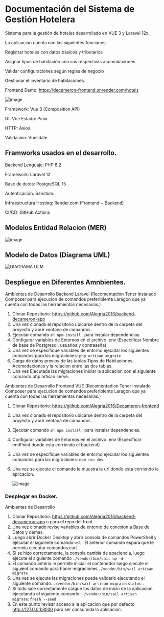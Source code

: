 # Documentación del Sistema de Gestión Hotelera

Sistema para la gestión de hoteles desarrollado en VUE 3 y Laravel 12x.

La aplicacion cuenta con las siguientes funciones:

Registrar hoteles con datos básicos y tributarios

Asignar tipos de habitación con sus respectivas acomodaciones

Validar configuraciones según reglas de negocio

Gestionar el inventario de habitaciones.

Frontend Demo:
https://decameron-frontend.onrender.com/hotels

![image](https://github.com/user-attachments/assets/cc58af7c-9525-4129-a59c-52dc819a0cdc)


Framework: Vue 3 (Composition API)

UI: Vue
Estado: Pinia

HTTP: Axios

Validación: Vuelidate

## Framworks usados en el desarrollo.

Backend
Lenguaje: PHP 8.2

Framework: Laravel 12

Base de datos: PostgreSQL 15

Autenticación: Sanctum.

Infraestructura
Hosting: Render.com (Frontend + Backend)

CI/CD: GitHub Actions

## Modelos Entidad Relacion (MER)
![image](https://github.com/user-attachments/assets/51337a34-b75a-4c30-8d67-7bc4326c46b7)
## Modelo de Datos (Diagrama UML)
![DIAGRAMA ULM](https://github.com/user-attachments/assets/8cb44e4b-b68b-4d97-8bc8-85c4d2097422)





## Despliegue en Diferentes Amnbientes.

Ambientes de Desarrollo Backend Laravel (Recomentadion Tener instalado Composer para ejecucion de comandos preferiblente Laragon que ya cuenta con todas las herramientas necesarias.)

1) Clonar Repositorio: https://github.com/Alegria2016/backend-decameron-app
2) Una vez clonado el repositorio ubicarse dentro de la carpeta del proyecto y abrir ventana de comandos.
3) Ejecutar comando ```sh npm install ``` para instalar dependencias.
5) Configurar variables de Entornos en el archivo .env (Especificar Nombre de base de Postgresql, usuarios y contraseña)
6) Una vez se especifique variables de entorno ejecutar los siguientes comandos para las migraciones: ```php artisan migrate```
7) Carga de datos previos de las tablas Tipos de Habitaciones, Acomodaciones y la relacion entre las dos tablas. 
8) Una vez Ejecutada las migraciones iniciar la aplicacion con el siguiente comando php artisan serve.

Ambientes de Desarrollo Frontend VUE (Recomentadion Tener instalado Composer para ejecucion de comandos preferiblente Laragon que ya cuenta con todas las herramientas necesarias.)

1) Clonar Repositorio: https://github.com/Alegria2016/Decameron-frontend
2) Una vez clonado el repositorio ubicarse dentro de la carpeta del proyecto y abrir ventana de comandos.
3) Ejecutar comando ```sh npm install ``` para instalar dependencias.
5) Configurar variables de Entornos en el archivo .env (Especificar endPoint donde esta corriendo el backend)
6) Una vez se especifique variables de entorno ejecutar los siguientes comandos para las migraciones: ```npm run dev```
7) Una vez se ejecute el comando le muestra la url donde esta corriendo la aplicacion.
   
   ![image](https://github.com/user-attachments/assets/d25d28c7-dc35-40c0-8a00-0cac147c131f)




### Desplegar en Docker.

Ambientes de Desarrollo

1) Clonar Repositorio: https://github.com/Alegria2016/backend-decameron-app o para el repo del front.
2) Una vez clonado revise variables de entorno de conexion a Base de Datos y demas.
3) Luego abrir Docker Desktop y abrir consola de comandos PowerShell y ejecutar el siguiente comando  ```wsl ```
   El anterior comando espara que le permita ejecutar comandos curl.
5) Si se hizo correctamente, la consola cambia de apaciencia, luego ejecute el siguiente comando  ``` ./vendor/bin/sail up -d ```
6) El comando anterio le permite iniciar el contenedor luego ejecute el siguient comando para hacer migraciones ```./vendor/bin/sail artisan migrate```
7) Una vez se ejecute las migraciones puede validarlo ejecutando el siguiente comando: ```./vendor/bin/sail artisan migrate:status ```.
8) Si todo sale correctamente cargue los datos de inicio de la aplicacion ejecutando el siguiente comando: ```./vendor/bin/sail artisan migrate:fresh --seed ```.
9) En este punto revisar acceso a la aplicacion que por defecto http://127.0.0.1:8000 para ser consumida la aplicacion.
  

